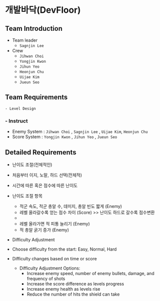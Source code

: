 # 개발바닥(DevFloor)

## Team Introduction

- Team leader
    - `Sagnjin Lee`
- Crew
    - `Jihwan Choi`
    - `Yongjin Kwon`
    - `Jihun Yeo`
    - `Heonjun Chu`
    - `Uijae Kim`
    - `Jueun Seo`

## Team Requirements
    - Level Design

### - Instruct

- Enemy System : `Jihwan Choi` , `Sagnjin Lee` , `Uijae Kim`, `Heonjun Chu`
- Score System : `Yongjin Kwon` , `Jihun Yeo` , `Jueun Seo`

## Detailed Requirements

- 난이도 조절(전체적인)
- 처음부터 이지, 노말, 하드 선택(전체적)
-  시간에 따른 혹은 점수에 따른 난이도
  - 난이도 조절 항목
    - 적군 속도, 적군 총알 수, 데미지, 총알 빈도 짧게 (Enemy)
    - 레벨 올라갈수록 얻는 점수 차이 (Score) >> 난이도 하드로 갈수록 점수변환
    - 
    - 레벨 올라가면 적 피통 늘리기 (Enemy)
    - 적 총알 굵기 증가 (Enemy)



- Difficulty Adjustment
- Choose difficulty from the start: Easy, Normal, Hard
- Difficulty changes based on time or score
  - Difficulty Adjustment Options:
    - Increase enemy speed, number of enemy bullets, damage, and frequency of shots
    - Increase the score difference as levels progress
    - Increase enemy health as levels rise
    - Reduce the number of hits the shield can take

